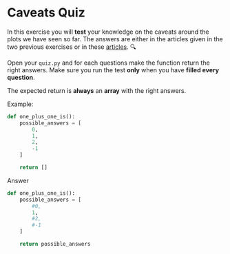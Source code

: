 # Caveats Quiz

In this exercise you will **test** your knowledge on the caveats around the plots we have seen so far.
The answers are either in the articles given in the two previous exercises or in these [articles](https://www.data-to-viz.com/caveats.html). 🔍

Open your `quiz.py` and for each questions make the function return the right answers.
Make sure you run the test **only** when you have **filled every question**.

The expected return is **always** an **array** with the right answers.

Example:

```python
def one_plus_one_is():
    possible_answers = [
        0,
        1,
        2,
        -1
    ]

    return []
```

Answer

```python
def one_plus_one_is():
    possible_answers = [
        #0,
        1,
        #2,
        #-1
    ]

    return possible_answers
```
